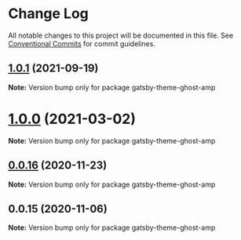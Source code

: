 # Change Log

All notable changes to this project will be documented in this file.
See [Conventional Commits](https://conventionalcommits.org) for commit guidelines.

## [1.0.1](http://github.com/styxlab/gatsby-theme-try-ghost/tree/master/packages/gatsby-theme-ghost-amp/compare/gatsby-theme-ghost-amp@1.0.0...gatsby-theme-ghost-amp@1.0.1) (2021-09-19)

**Note:** Version bump only for package gatsby-theme-ghost-amp





# [1.0.0](http://github.com/styxlab/gatsby-theme-try-ghost/tree/master/packages/gatsby-theme-ghost-amp/compare/gatsby-theme-ghost-amp@0.0.16...gatsby-theme-ghost-amp@1.0.0) (2021-03-02)

**Note:** Version bump only for package gatsby-theme-ghost-amp





## [0.0.16](http://github.com/styxlab/gatsby-theme-try-ghost/tree/master/packages/gatsby-theme-ghost-amp/compare/gatsby-theme-ghost-amp@0.0.15...gatsby-theme-ghost-amp@0.0.16) (2020-11-23)

**Note:** Version bump only for package gatsby-theme-ghost-amp





## 0.0.15 (2020-11-06)

**Note:** Version bump only for package gatsby-theme-ghost-amp
